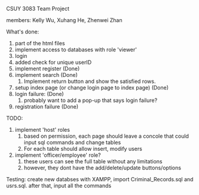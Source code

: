 CSUY 3083 Team Project

members: Kelly Wu, Xuhang He, Zhenwei Zhan

What's done: 

1. part of the html files 
2. implement access to databases with role 'viewer'
3. login
4. added check for unique userID
5. implement register (Done)
6. implement search (Done)
	1. Implement return button and show the satisfied rows.
7. setup index page (or change login page to index page) (Done)
8. login failure: (Done)
	1. probably want to add a pop-up that says login failure? 
9. registration failure (Done)

TODO:
1. implement 'host' roles
	1. based on permission, each page should leave a concole that could input sql commands and change tables
	2. For each table should allow insert, modify users
2. implement 'officer/employee' role?
	1. these users can see the full table without any limitations
	2. however, they dont have the add/delete/update buttons/options

Testing: 
create new databses with XAMPP, import Criminal_Records.sql and usrs.sql. 
after that, input all the commands
